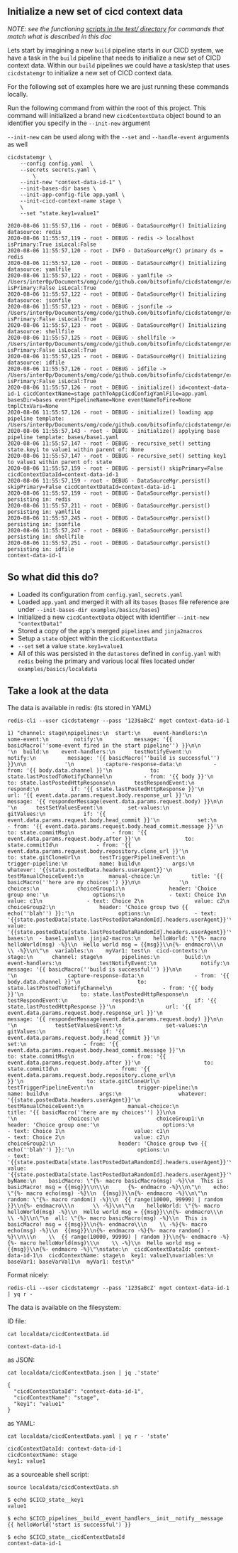 ## Initialize a new set of cicd context data

*NOTE: see the functioning [scripts in the test/ directory](test/) for commands that match what is described in this doc*

Lets start by imagining a new `build` pipeline starts in our CICD system, we have a task in the `build` pipeline that needs to initialize a new set of CICD context data. Within our `build` pipelines we could have a task/step that uses `cicdstatemgr` to initialize a new set of CICD context data.

For the following set of examples here we are just running these commands locally.

Run the following command from within the root of this project. This command will initialized a brand new `cicdContextData` object bound to an identifier you specify in the `--init-new` argument

`--init-new` can be used along with the `--set` and `--handle-event` arguments as well

```
cicdstatemgr \
    --config config.yaml  \
    --secrets secrets.yaml \
        \
    --init-new "context-data-id-1" \
    --init-bases-dir bases \
    --init-app-config-file app.yaml \
    --init-cicd-context-name stage \
    \
    --set "state.key1=value1"

2020-08-06 11:55:57,116 - root - DEBUG - DataSourceMgr() Initializing datasource: redis
2020-08-06 11:55:57,119 - root - DEBUG - redis -> localhost isPrimary:True isLocal:False
2020-08-06 11:55:57,120 - root - INFO - DataSourceMgr() primary ds = redis
2020-08-06 11:55:57,120 - root - DEBUG - DataSourceMgr() Initializing datasource: yamlfile
2020-08-06 11:55:57,122 - root - DEBUG - yamlfile -> /Users/inter0p/Documents/omg/code/github.com/bitsofinfo/cicdstatemgr/examples/basics/localdata/cicdContextData.yaml isPrimary:False isLocal:True
2020-08-06 11:55:57,122 - root - DEBUG - DataSourceMgr() Initializing datasource: jsonfile
2020-08-06 11:55:57,123 - root - DEBUG - jsonfile -> /Users/inter0p/Documents/omg/code/github.com/bitsofinfo/cicdstatemgr/examples/basics/localdata/cicdContextData.json isPrimary:False isLocal:True
2020-08-06 11:55:57,123 - root - DEBUG - DataSourceMgr() Initializing datasource: shellfile
2020-08-06 11:55:57,125 - root - DEBUG - shellfile -> /Users/inter0p/Documents/omg/code/github.com/bitsofinfo/cicdstatemgr/examples/basics/localdata/cicdContextData.sh isPrimary:False isLocal:True
2020-08-06 11:55:57,125 - root - DEBUG - DataSourceMgr() Initializing datasource: idfile
2020-08-06 11:55:57,126 - root - DEBUG - idfile -> /Users/inter0p/Documents/omg/code/github.com/bitsofinfo/cicdstatemgr/examples/basics/localdata/cicdContextData.id isPrimary:False isLocal:True
2020-08-06 11:55:57,126 - root - DEBUG - initialize() id=context-data-id-1 cicdContextName=stage pathToAppCicdConfigYamlFile=app.yaml basesDir=bases eventPipelineName=None eventNameToFire=None tmplCtxVars=None
2020-08-06 11:55:57,126 - root - DEBUG - initialize() loading app pipeline template: /Users/inter0p/Documents/omg/code/github.com/bitsofinfo/cicdstatemgr/examples/basics/app.yaml
2020-08-06 11:55:57,143 - root - DEBUG - initialize() applying base pipeline template: bases/base1.yaml
2020-08-06 11:55:57,147 - root - DEBUG - recursive_set() setting state.key1 to value1 within parent of: None
2020-08-06 11:55:57,147 - root - DEBUG - recursive_set() setting key1 to value1 within parent of: state
2020-08-06 11:55:57,159 - root - DEBUG - persist() skipPrimary=False cicdContextDataId=context-data-id-1
2020-08-06 11:55:57,159 - root - DEBUG - DataSourceMgr.persist() skipPrimary=False cicdContextDataId=context-data-id-1
2020-08-06 11:55:57,159 - root - DEBUG - DataSourceMgr.persist() persisting in: redis
2020-08-06 11:55:57,211 - root - DEBUG - DataSourceMgr.persist() persisting in: yamlfile
2020-08-06 11:55:57,245 - root - DEBUG - DataSourceMgr.persist() persisting in: jsonfile
2020-08-06 11:55:57,247 - root - DEBUG - DataSourceMgr.persist() persisting in: shellfile
2020-08-06 11:55:57,251 - root - DEBUG - DataSourceMgr.persist() persisting in: idfile
context-data-id-1
```

## So what did this do?

* Loaded its configuration from `config.yaml`, `secrets.yaml`
* Loaded `app.yaml` and merged it with all its `bases` (`bases` file reference are under `--init-bases-dir examples/basics/bases`)
* Initialized a new `cicdContextData` object with identifier `--init-new "contextData1"`
* Stored a copy of the app's merged `pipelines` and `jinja2macros`
* Setup a `state` object within the `cicdContextData`
* `--set` set a value `state.key1=value1`
* All of this was persisted in the `datastores` defined in `config.yaml` with `redis` being the primary and various local files located under `examples/basics/localdata`

## Take a look at the data

The data is available in redis: (its stored in YAML)
```
redis-cli --user cicdstatemgr --pass '123$aBcZ' mget context-data-id-1

1) "channel: stage\npipelines:\n  start:\n    event-handlers:\n      some-event:\n        notify:\n          message: '{{ basicMacro(''some-event fired in the start pipeline'') }}\n\n            '\n  build:\n    event-handlers:\n      testNotifyEvent:\n        notify:\n          message: '{{ basicMacro(''build is successful'') }}\n\n            '\n          capture-response-data:\n          - from: '{{ body.data.channel }}'\n            to: state.lastPostedToNotifyChannel\n          - from: '{{ body }}'\n            to: state.lastPostedHttpResponse\n      testRespondEvent:\n        respond:\n          if: '{{ state.lastPostedHttpResponse }}'\n          url: '{{ event.data.params.request.body.response_url }}'\n          message: '{{ responderMessage(event.data.params.request.body) }}\n\n            '\n      testSetValuesEvent:\n        set-values:\n          gitValues:\n            if: '{{ event.data.params.request.body.head_commit }}'\n            set:\n            - from: '{{ event.data.params.request.body.head_commit.message }}'\n              to: state.commitMsg\n            - from: '{{ event.data.params.request.body.after }}'\n              to: state.commitId\n            - from: '{{ event.data.params.request.body.repository.clone_url }}'\n              to: state.gitCloneUrl\n      testTriggerPipelineEvent:\n        trigger-pipeline:\n          name: build\n          args:\n            whatever: '{{state.postedData.headers.userAgent}}'\n      testManualChoiceEvent:\n        manual-choice:\n          title: '{{ basicMacro(''here are my choices'') }}\n\n            '\n          choices:\n            choiceGroup1:\n              header: 'Choice group one:'\n              options:\n              - text: Choice 1\n                value: c1\n              - text: Choice 2\n                value: c2\n            choiceGroup2:\n              header: 'Choice group two {{ echo(''blah'') }}:'\n              options:\n              - text: '{{state.postedData[state.lastPostedDataRandomId].headers.userAgent}}'\n                value: '{{state.postedData[state.lastPostedDataRandomId].headers.userAgent}}'\nappPipelinesConfig:\n  bases:\n  - base1.yaml\n  jinja2-macros:\n    helloWorld: \"{%- macro helloWorld(msg) -%}\\n  Hello world msg = {{msg}}\\n{%- endmacro\\\n      \\ -%}\\n\"\n  variables:\n    myVar1: test\n  cicd-contexts:\n    stage:\n      channel: stage\n      pipelines:\n        build:\n          event-handlers:\n            testNotifyEvent:\n              notify:\n                message: '{{ basicMacro(''build is successful'') }}\n\n                  '\n                capture-response-data:\n                - from: '{{ body.data.channel }}'\n                  to: state.lastPostedToNotifyChannel\n                - from: '{{ body }}'\n                  to: state.lastPostedHttpResponse\n            testRespondEvent:\n              respond:\n                if: '{{ state.lastPostedHttpResponse }}'\n                url: '{{ event.data.params.request.body.response_url }}'\n                message: '{{ responderMessage(event.data.params.request.body) }}\n\n                  '\n            testSetValuesEvent:\n              set-values:\n                gitValues:\n                  if: '{{ event.data.params.request.body.head_commit }}'\n                  set:\n                  - from: '{{ event.data.params.request.body.head_commit.message }}'\n                    to: state.commitMsg\n                  - from: '{{ event.data.params.request.body.after }}'\n                    to: state.commitId\n                  - from: '{{ event.data.params.request.body.repository.clone_url\n                      }}'\n                    to: state.gitCloneUrl\n            testTriggerPipelineEvent:\n              trigger-pipeline:\n                name: build\n                args:\n                  whatever: '{{state.postedData.headers.userAgent}}'\n            testManualChoiceEvent:\n              manual-choice:\n                title: '{{ basicMacro(''here are my choices'') }}\n\n                  '\n                choices:\n                  choiceGroup1:\n                    header: 'Choice group one:'\n                    options:\n                    - text: Choice 1\n                      value: c1\n                    - text: Choice 2\n                      value: c2\n                  choiceGroup2:\n                    header: 'Choice group two {{ echo(''blah'') }}:'\n                    options:\n                    - text: '{{state.postedData[state.lastPostedDataRandomId].headers.userAgent}}'\n                      value: '{{state.postedData[state.lastPostedDataRandomId].headers.userAgent}}'\njinja2Macros:\n  byName:\n    basicMacro: \"{%- macro basicMacro(msg) -%}\\n  This is basicMacro! msg = {{msg}}\\n\\\n      {%- endmacro -%}\\n\"\n    echo: \"{%- macro echo(msg) -%}\\n  {{msg}}\\n{%- endmacro -%}\\n\"\n    random: \"{%- macro random() -%}\\n  {{ range(10000, 99999) | random }}\\n{%- endmacro\\\n      \\ -%}\\n\"\n    helloWorld: \"{%- macro helloWorld(msg) -%}\\n  Hello world msg = {{msg}}\\n{%- endmacro\\\n      \\ -%}\\n\"\n  all: \"{%- macro basicMacro(msg) -%}\\n  This is basicMacro! msg = {{msg}}\\n{%- endmacro\\\n    \\ -%}{%- macro echo(msg) -%}\\n  {{msg}}\\n{%- endmacro -%}{%- macro random() -%}\\n\\\n    \\  {{ range(10000, 99999) | random }}\\n{%- endmacro -%}{%- macro helloWorld(msg)\\\n    \\ -%}\\n  Hello world msg = {{msg}}\\n{%- endmacro -%}\"\nstate:\n  cicdContextDataId: context-data-id-1\n  cicdContextName: stage\n  key1: value1\nvariables:\n  baseVar1: baseVarVal1\n  myVar1: test\n"
```

Format nicely:
```
redis-cli --user cicdstatemgr --pass '123$aBcZ' mget context-data-id-1 | yq r -
```

The data is available on the filesystem:

ID file:
```
cat localdata/cicdContextData.id

context-data-id-1
```

as JSON:
```
cat localdata/cicdContextData.json | jq .'state'

{
  "cicdContextDataId": "context-data-id-1",
  "cicdContextName": "stage",
  "key1": "value1"
}
```

as YAML:
```
cat localdata/cicdContextData.yaml | yq r - 'state'

cicdContextDataId: context-data-id-1
cicdContextName: stage
key1: value1
```

as a sourceable shell script:
```
source localdata/cicdContextData.sh

$ echo $CICD_state__key1
value1

$ echo $CICD_pipelines__build__event_handlers__init__notify__message
{{ helloWorld('start is successful') }}

$ echo $CICD_state__cicdContextDataId
context-data-id-1
```

